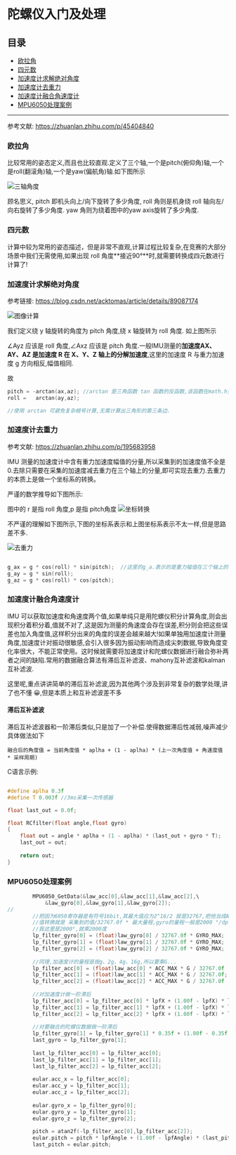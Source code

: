 # 陀螺仪入门及处理

## 目录
*   [欧拉角](#)
*   [四元数](#)
*   [加速度计求解绝对角度](#)
*   [加速度计去重力](#)
*   [加速度计融合角速度计](#)
*   [MPU6050处理案例](#)

---
参考文献: https://zhuanlan.zhihu.com/p/45404840



### 欧拉角
比较常用的姿态定义,而且也比较直观.定义了三个轴,一个是pitch(俯仰角)轴,一个是roll(翻滚角)轴,一个是yaw(偏航角)轴.如下图所示

![三轴角度](./figure/三轴角度.jpg#pic=center)


顾名思义, pitch 即机头向上/向下旋转了多少角度, roll 角则是机身绕 roll 轴向左/向右旋转了多少角度. yaw 角则为绕着图中的yaw axis旋转了多少角度.

### 四元数
计算中较为常用的姿态描述，但是非常不直观,计算过程比较复杂,在竞赛的大部分场景中我们无需使用,如果出现  roll 角度**接近90°**时,就需要转换成四元数进行计算了!

### 加速度计求解绝对角度
参考链接:  https://blog.csdn.net/acktomas/article/details/89087174

![图像计算](./figure/角度计算.png)

我们定义绕 y 轴旋转的角度为 pitch 角度,绕 x 轴旋转为 roll 角度.
如上图所示

∠Ayz 应该是 roll 角度,∠Axz 应该是 pitch 角度.一般IMU测量的**加速度AX、AY、AZ 是加速度 R 在 X、Y、Z 轴上的分解加速度**,这里的加速度 R 与重力加速度 g 方向相反,幅值相同.

故 
```c
pitch = -arctan(ax,az); //arctan 是三角函数 tan 函数的反函数,该函数在math.h头文件中
roll =   arctan(ay,az);

//使用 arctan 可避免复杂根号计算,无需计算出三角形的第三条边.

```

### 加速度计去重力
参考文献: https://zhuanlan.zhihu.com/p/195683958

IMU 测量的加速度计中含有重力加速度幅值的分量,所以采集到的加速度值不全是0.去除只需要在采集的加速度减去重力在三个轴上的分量,即可实现去重力.去重力的本质上是做一个坐标系的转换。

严谨的数学推导如下图所示:

图中的 r 是指 roll 角度,p 是指 pitch角度
![坐标转换](./figure/坐标系转换.jpg)

不严谨的理解如下图所示,下图的坐标系表示和上图坐标系表示不太一样,但是思路差不多.

![去重力](./figure/去重力.png)

```c

g_ax = g * cos(roll) * sin(pitch);  //这里的g_a.表示的是重力幅值在三个轴上的分量,如获取真正的加速度则需要直接减去这个值
g_ay = g * sin(roll);
g_az = g * cos(roll) * cos(pitch);

```

### 加速度计融合角速度计

IMU 可以获取加速度和角速度两个值,如果单纯只是用陀螺仪积分计算角度,则会出现积分着积分着,值就不对了,这是因为测量的角速度会存在误差,积分则会把这些误差也加入角度值,这样积分出来的角度的误差会越来越大!如果单独用加速度计测量角度,加速度计对振动很敏感,会引入很多因为振动影响而造成尖刺数据,导致角度变化率很大，不能正常使用。这时候就需要将加速度计和陀螺仪数据进行融合弥补两者之间的缺陷.常用的数据融合算法有滞后互补滤波、mahony互补滤波和kalman互补滤波.

这里呢,重点讲讲简单的滞后互补滤波,因为其他两个涉及到非常复杂的数学处理,讲了也不懂  😀,但是本质上和互补滤波差不多

#### 滞后互补滤波
滞后互补滤波器和一阶滞后类似,只是加了一个补偿.使得数据滞后性减弱,噪声减少
具体做法如下
```
融合后的角度值 = 当前角度值 * aplha + (1 - aplha) * (上一次角度值 + 角速度值 * 采样周期)
```

C语言示例:
```c

#define aplha 0.3f
#define T 0.003f //3ms采集一次传感器

float last_out = 0.0f;

float RCfilter(float angle,float gyro)
{
    float out = angle * aplha + (1 - aplha) * (last_out + gyro * T);
    last_out = out;
    
    return out;
}
```

### MPU6050处理案例

```c
		MPU6050_GetData(&law_acc[0],&law_acc[1],&law_acc[2],\
			&law_gyro[0],&law_gyro[1],&law_gyro[2]);
//			
        //把因为6050寄存器是有符号16bit,其最大值应为2^16/2 就是32767,把他当成ADC采集,
        //值转换就是 采集到的值/32767.0f * 最大量程,gyro的量程一般是2000 °/dps 1000°/dps 
        //我这里是2000°,就乘2000度
        lp_filter_gyro[0] = (float)law_gyro[0] / 32767.0f * GYRO_MAX;
        lp_filter_gyro[1] = (float)law_gyro[1] / 32767.0f * GYRO_MAX;
        lp_filter_gyro[2] = (float)law_gyro[2] / 32767.0f * GYRO_MAX;
        
        //同理,加速度计的量程是按g、2g、4g、16g,所以要乘G...
        lp_filter_acc[0] = (float)law_acc[0] * ACC_MAX * G / 32767.0f ;
        lp_filter_acc[1] = (float)law_acc[1] * ACC_MAX * G / 32767.0f;
        lp_filter_acc[2] = (float)law_acc[2] * ACC_MAX * G / 32767.0f ;
		
        //对加速度计做一阶滞后
		lp_filter_acc[0] = lp_filter_acc[0] * lpfX + (1.00f - lpfX) * last_lp_filter_acc[0];
		lp_filter_acc[1] = lp_filter_acc[1] * lpfX + (1.00f - lpfX) * last_lp_filter_acc[1];
		lp_filter_acc[2] = lp_filter_acc[2] * lpfX + (1.00f - lpfX) * last_lp_filter_acc[2];
		
        //对要融合的陀螺仪数据做一阶滞后
		lp_filter_gyro[1] = lp_filter_gyro[1] * 0.35f + (1.00f - 0.35f) * last_gyro;
		last_gyro = lp_filter_gyro[1];
		
		last_lp_filter_acc[0] = lp_filter_acc[0];
		last_lp_filter_acc[1] = lp_filter_acc[1];
		last_lp_filter_acc[2] = lp_filter_acc[2];
		
		eular.acc_x = lp_filter_acc[0];
		eular.acc_y = lp_filter_acc[1];
		eular.acc_z = lp_filter_acc[2];
		
		eular.gyro_x = lp_filter_gyro[0];
		eular.gyro_y = lp_filter_gyro[1];
		eular.gyro_z = lp_filter_gyro[2];
		
		pitch = atan2f(-lp_filter_acc[0],lp_filter_acc[2]);
		eular.pitch = pitch * lpfAngle + (1.00f - lpfAngle) * (last_pitch + ANGLE_TO_RAD(eular.gyro_y) * DETLA_MS);
		last_pitch = eular.pitch;
		

```
